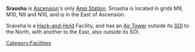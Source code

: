 **Sraosha** is [Ascension](Oshur.md#Ascension "wikilink")'s only [Amp
Station](Amp_Station.md "wikilink"). Sroasha is located in grids M9, M10,
N9 and N10, and is in the East of Ascension.

Sraosha is a [Hack-and-Hold](Hack-and-Hold.md "wikilink") Facility, and has
an [Air Tower](Air_tower.md "wikilink") outside its [SOI](SOI.md "wikilink")
to the North, with another to the East, also outside its SOI.

[Category:Facilities](Category:Facilities.md "wikilink")
